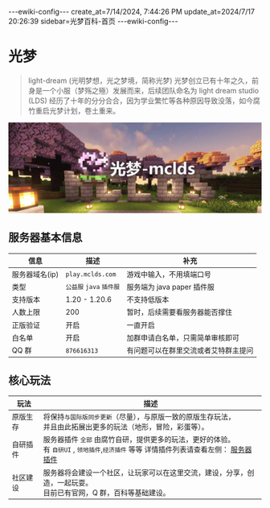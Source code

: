 ---ewiki-config---
create_at=7/14/2024, 7:44:26 PM
update_at=2024/7/17 20:26:39
sidebar=光梦百科-首页
---ewiki-config---








 

# 光梦

> light-dream (光明梦想，光之梦境，简称光梦)
> 光梦创立已有十年之久，前身是一个小服（梦殇之殛）发展而来，后续团队命名为 light dream studio (LDS)
> 经历了十年的分分合合，因为学业繁忙等各种原因导致没落，如今腐竹重启光梦计划，卷土重来。

![img](/assets/cover-faster.png)   

## 服务器基本信息  

|信息|描述|补充| 
| -------------- | ------------------------ | ------------------------------------ |
| 服务器域名(ip) | `play.mclds.com`         | 游戏中输入，不用填端口号             |
| 类型           | `公益服` `java` `插件服` | 服务端为 java paper 插件服           |
| 支持版本       | 1.20 - 1.20.6            | 不支持低版本                         |
| 人数上限       | 200                      | 暂时，后续需要看服务器能否撑住       |
| 正版验证       | 开启                     | 一直开启                             |
| 白名单         | 开启                     | 加群申请白名单，只需简单审核即可     |
| QQ 群          | `876616313`              | 有问题可以在群里交流或者艾特群主提问 |

## 核心玩法

|玩法 | 描述|
|---|---|
|原版生存 | 将保持`与国际版同步更新`（尽量），与原版一致的原版生存玩法，<br/>并且由此拓展出更多的玩法（地形，冒险，彩蛋等）。 |
|自研插件 | 服务器插件 `全部` 由腐竹自研，提供更多的玩法，更好的体验。 <br/> 有 `自研UI` , `领地插件`,`经济插件` 等等 详情插件列表请查看左侧： [服务器插件](./服务器插件/1_丰富UI界面.md) |
|社区建设 | 服务器将会建设一个社区，让玩家可以在这里交流，建设，分享，创造，一起玩耍。 <br/>目前已有官网，Q 群，百科等基础建设。 |
 